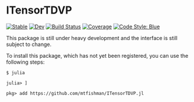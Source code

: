 # ITensorTDVP

[![Stable](https://img.shields.io/badge/docs-stable-blue.svg)](https://mtfishman.github.io/ITensorTDVP.jl/stable)
[![Dev](https://img.shields.io/badge/docs-dev-blue.svg)](https://mtfishman.github.io/ITensorTDVP.jl/dev)
[![Build Status](https://github.com/mtfishman/ITensorTDVP.jl/actions/workflows/CI.yml/badge.svg?branch=main)](https://github.com/mtfishman/ITensorTDVP.jl/actions/workflows/CI.yml?query=branch%3Amain)
[![Coverage](https://codecov.io/gh/mtfishman/ITensorTDVP.jl/branch/main/graph/badge.svg)](https://codecov.io/gh/mtfishman/ITensorTDVP.jl)
[![Code Style: Blue](https://img.shields.io/badge/code%20style-blue-4495d1.svg)](https://github.com/invenia/BlueStyle)

This package is still under heavy development and the interface is still subject to change.

To install this package, which has not yet been registered, you can use the following steps:
```
$ julia

julia> ]

pkg> add https://github.com/mtfishman/ITensorTDVP.jl
```
